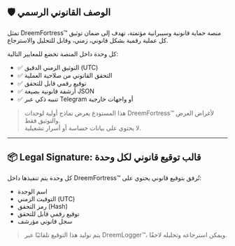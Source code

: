 ## 🛡️ الوصف القانوني الرسمي

تمثل DreemFortress™ منصة حماية قانونية وسيبرانية مؤتمتة، تهدف إلى ضمان توثيق كل عملية رقمية بشكل قانوني، زمني، وقابل للتحليل والاسترجاع.

كل وحدة داخل المنصة تخضع للمعايير التالية:

- ✅ التوثيق الزمني الدقيق (UTC)
- ✅ التحقق القانوني من صلاحية العملية
- ✅ توقيع رقمي قابل للتحقق
- ✅ أرشفة قانونية بصيغة JSON
- ✅ تنبيه ذكي عبر Telegram أو واجهات خارجية

> هذا المستودع يعرض نماذج أولية لوحدات DreemFortress™ لأغراض العرض والتوثيق فقط.  
> لا يحتوي على بيانات حساسة أو أسرار تشغيلية.

---

## 📦 Legal Signature: قالب توقيع قانوني لكل وحدة

كل وحدة يتم تنفيذها داخل DreemFortress™ تُرفق بتوقيع قانوني يحتوي على:

- اسم الوحدة
- التوقيت الزمني (UTC)
- رمز التحقق (Hash)
- توقيع رقمي قابل للتحقق
- سجل قانوني مؤرشف

> يتم توليد هذا التوقيع تلقائيًا عبر DreemLogger™، ويمكن استرجاعه وتحليله لاحقًا.
